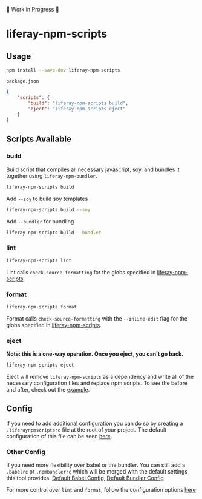 🚧 Work in Progress 🚧

# liferay-npm-scripts

## Usage

```sh
npm install --save-dev liferay-npm-scripts
```

`package.json`

```json
{
	"scripts": {
		"build": "liferay-npm-scripts build",
		"eject": "liferay-npm-scripts eject"
	}
}
```

## Scripts Available

### build

Build script that compiles all necessary javascript, soy, and bundles it together using `liferay-npm-bundler`.

```sh
liferay-npm-scripts build
```

Add `--soy` to build soy templates

```sh
liferay-npm-scripts build --soy
```

Add `--bundler` for bundling

```sh
liferay-npm-scripts build --bundler
```

### lint

```sh
liferay-npm-scripts lint
```

Lint calls `check-source-formatting` for the globs specified in [liferay-npm-scripts](./src/config/liferay-npm-scripts).

### format

```sh
liferay-npm-scripts format
```

Format calls `check-source-formatting` with the `--inline-edit` flag for the globs specified in [liferay-npm-scripts](./src/config/liferay-npm-scripts).

### eject

**Note: this is a one-way operation. Once you eject, you can't go back.**

```sh
liferay-npm-scripts eject
```

Eject will remove `liferay-npm-scripts` as a dependency and write all of the necessary configuration files and replace npm scripts. To see the before and after, check out the [example](./example/eject).

## Config

If you need to add additional configuration you can do so by creating a `.liferaynpmscriptsrc` file at the root of your project. The default configuration of this file can be seen [here](./src/config/liferay-npm-scripts).

### Other Config

If you need more flexibility over babel or the bundler. You can still add a `.babelrc` or `.npmbundlerrc` which will be merged with the default settings this tool provides. [Default Babel Config](./src/config/babel), [Default Bundler Config](./src/config/npm-bundler)

For more control over `lint` and `format`, follow the configuration options [here](https://github.com/liferay/liferay-frontend-source-formatter#custom-configuration)
